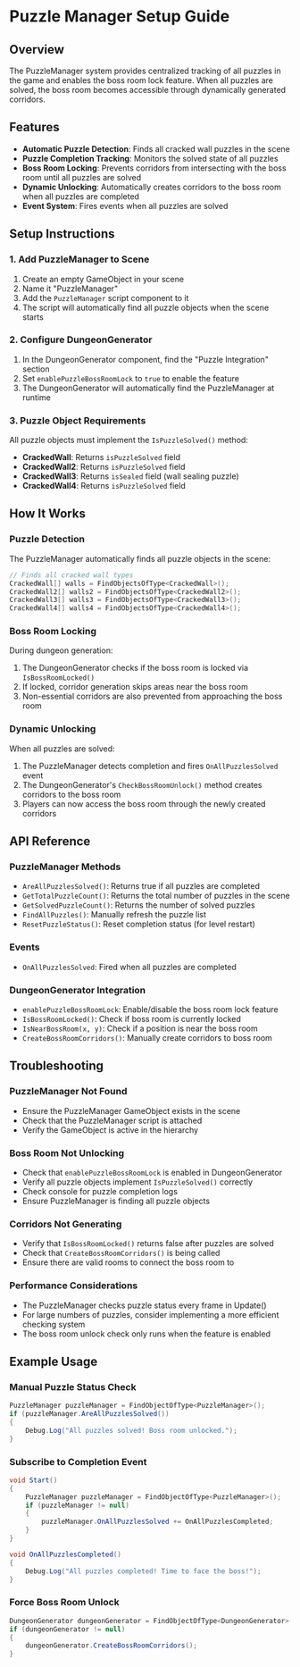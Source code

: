 # Puzzle Manager Setup Guide

## Overview
The PuzzleManager system provides centralized tracking of all puzzles in the game and enables the boss room lock feature. When all puzzles are solved, the boss room becomes accessible through dynamically generated corridors.

## Features
- **Automatic Puzzle Detection**: Finds all cracked wall puzzles in the scene
- **Puzzle Completion Tracking**: Monitors the solved state of all puzzles
- **Boss Room Locking**: Prevents corridors from intersecting with the boss room until all puzzles are solved
- **Dynamic Unlocking**: Automatically creates corridors to the boss room when all puzzles are completed
- **Event System**: Fires events when all puzzles are solved

## Setup Instructions

### 1. Add PuzzleManager to Scene
1. Create an empty GameObject in your scene
2. Name it "PuzzleManager"
3. Add the `PuzzleManager` script component to it
4. The script will automatically find all puzzle objects when the scene starts

### 2. Configure DungeonGenerator
1. In the DungeonGenerator component, find the "Puzzle Integration" section
2. Set `enablePuzzleBossRoomLock` to `true` to enable the feature
3. The DungeonGenerator will automatically find the PuzzleManager at runtime

### 3. Puzzle Object Requirements
All puzzle objects must implement the `IsPuzzleSolved()` method:
- **CrackedWall**: Returns `isPuzzleSolved` field
- **CrackedWall2**: Returns `isPuzzleSolved` field  
- **CrackedWall3**: Returns `isSealed` field (wall sealing puzzle)
- **CrackedWall4**: Returns `isPuzzleSolved` field

## How It Works

### Puzzle Detection
The PuzzleManager automatically finds all puzzle objects in the scene:
```csharp
// Finds all cracked wall types
CrackedWall[] walls = FindObjectsOfType<CrackedWall>();
CrackedWall2[] walls2 = FindObjectsOfType<CrackedWall2>();
CrackedWall3[] walls3 = FindObjectsOfType<CrackedWall3>();
CrackedWall4[] walls4 = FindObjectsOfType<CrackedWall4>();
```

### Boss Room Locking
During dungeon generation:
1. The DungeonGenerator checks if the boss room is locked via `IsBossRoomLocked()`
2. If locked, corridor generation skips areas near the boss room
3. Non-essential corridors are also prevented from approaching the boss room

### Dynamic Unlocking
When all puzzles are solved:
1. The PuzzleManager detects completion and fires `OnAllPuzzlesSolved` event
2. The DungeonGenerator's `CheckBossRoomUnlock()` method creates corridors to the boss room
3. Players can now access the boss room through the newly created corridors

## API Reference

### PuzzleManager Methods
- `AreAllPuzzlesSolved()`: Returns true if all puzzles are completed
- `GetTotalPuzzleCount()`: Returns the total number of puzzles in the scene
- `GetSolvedPuzzleCount()`: Returns the number of solved puzzles
- `FindAllPuzzles()`: Manually refresh the puzzle list
- `ResetPuzzleStatus()`: Reset completion status (for level restart)

### Events
- `OnAllPuzzlesSolved`: Fired when all puzzles are completed

### DungeonGenerator Integration
- `enablePuzzleBossRoomLock`: Enable/disable the boss room lock feature
- `IsBossRoomLocked()`: Check if boss room is currently locked
- `IsNearBossRoom(x, y)`: Check if a position is near the boss room
- `CreateBossRoomCorridors()`: Manually create corridors to boss room

## Troubleshooting

### PuzzleManager Not Found
- Ensure the PuzzleManager GameObject exists in the scene
- Check that the PuzzleManager script is attached
- Verify the GameObject is active in the hierarchy

### Boss Room Not Unlocking
- Check that `enablePuzzleBossRoomLock` is enabled in DungeonGenerator
- Verify all puzzle objects implement `IsPuzzleSolved()` correctly
- Check console for puzzle completion logs
- Ensure PuzzleManager is finding all puzzle objects

### Corridors Not Generating
- Verify that `IsBossRoomLocked()` returns false after puzzles are solved
- Check that `CreateBossRoomCorridors()` is being called
- Ensure there are valid rooms to connect the boss room to

### Performance Considerations
- The PuzzleManager checks puzzle status every frame in Update()
- For large numbers of puzzles, consider implementing a more efficient checking system
- The boss room unlock check only runs when the feature is enabled

## Example Usage

### Manual Puzzle Status Check
```csharp
PuzzleManager puzzleManager = FindObjectOfType<PuzzleManager>();
if (puzzleManager.AreAllPuzzlesSolved())
{
    Debug.Log("All puzzles solved! Boss room unlocked.");
}
```

### Subscribe to Completion Event
```csharp
void Start()
{
    PuzzleManager puzzleManager = FindObjectOfType<PuzzleManager>();
    if (puzzleManager != null)
    {
        puzzleManager.OnAllPuzzlesSolved += OnAllPuzzlesCompleted;
    }
}

void OnAllPuzzlesCompleted()
{
    Debug.Log("All puzzles completed! Time to face the boss!");
}
```

### Force Boss Room Unlock
```csharp
DungeonGenerator dungeonGenerator = FindObjectOfType<DungeonGenerator>();
if (dungeonGenerator != null)
{
    dungeonGenerator.CreateBossRoomCorridors();
}
```
